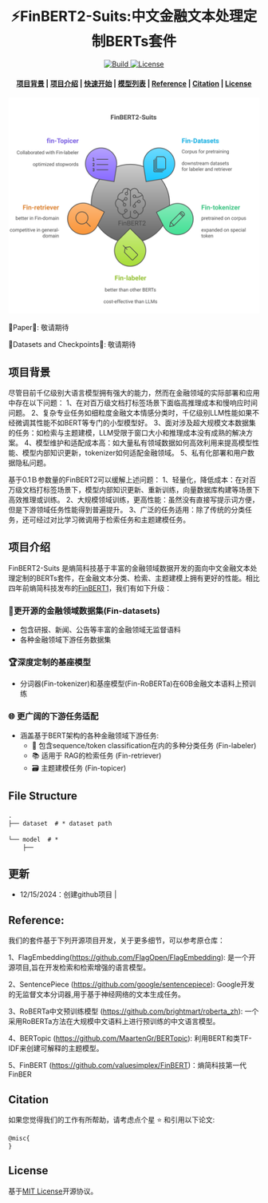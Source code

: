<h1 align="center">⚡️FinBERT2-Suits:中文金融文本处理定制BERTs套件 </h1>
<p align="center">
    <a href="https://github.com/mengyougithub/FinBERT2-Suits">
        <img alt="Build" src="https://img.shields.io/badge/FinBERT2--Suits-🤗-yellow">
    </a>
    <a href="https://github.com/mengyougithub/FinBERT2-Suits/blob/master/LICENSE">
        <img alt="License" src="https://img.shields.io/badge/LICENSE-MIT-green">
    </a>

<h4 align="center">
    <p>
        <a href=#项目背景>项目背景</a> |
        <a href=#项目介绍>项目介绍</a> |
        <a href=#快速开始>快速开始</a> |
        <a href="#模型列表">模型列表</a> |
        <a href="#Reference">Reference</a> |
        <a href="#citation">Citation</a> |
        <a href="#license">License</a> 
    <p>
</h4>


![projects](./imgs/projects.svg)

🌟Paper🌟: 敬请期待

🌟Datasets and Checkpoints🌟: 敬请期待


## 项目背景
尽管目前千亿级别大语言模型拥有强大的能力，然而在金融领域的实际部署和应用中存在以下问题：
1、在对百万级文档打标签场景下面临高推理成本和慢响应时间问题。
2、复杂专业任务如细粒度金融文本情感分类时，千亿级别LLM性能如果不经微调其性能不如BERT等专门的小型模型好。
3、面对涉及超大规模文本数据集的任务：如检索与主题建模，LLM受限于窗口大小和推理成本没有成熟的解决方案。
4、模型维护和适配成本高：如大量私有领域数据如何高效利用来提高模型性能、模型内部知识更新，tokenizer如何适配金融领域。
5、私有化部署和用户数据隐私问题。

基于0.1Ｂ参数量的FinBERT2可以缓解上述问题：
1、轻量化，降低成本：在对百万级文档打标签场景下，模型内部知识更新、重新训练，向量数据库构建等场景下高效推理或训练。
2、大规模领域训练，更高性能：虽然没有直接写提示词方便，但是下游领域任务性能得到普遍提升。
3、广泛的任务适用：除了传统的分类任务，还可经过对比学习微调用于检索任务和主题建模任务。

## 项目介绍

FinBERT2-Suits 是熵简科技基于丰富的金融领域数据开发的面向中文金融文本处理定制的BERTs套件，在金融文本分类、检索、主题建模上拥有更好的性能。相比四年前熵简科技发布的[FinBERT1](https://github.com/valuesimplex/FinBERT)，我们有如下升级：
###  🧱更开源的金融领域数据集(Fin-datasets)
- 包含研报、新闻、公告等丰富的金融领域无监督语料
- 各种金融领域下游任务数据集
###  🏆深度定制的基座模型
- 分词器(Fin-tokenizer)和基座模型(Fin-RoBERTa)在60B金融文本语料上预训练
### 🌐 更广阔的下游任务适配
- 涵盖基于BERT架构的各种金融领域下游任务:
  - 🔢 包含sequence/token classification在内的多种分类任务 (Fin-labeler)
  - 📚  适用于 RAG的检索任务 (Fin-retriever)
  - 🗃️ 主题建模任务 (Fin-topicer)

## File Structure
```shell
.
├── dataset  # * dataset path

└── model  # * 
    ├── 

```

## 更新
- 12/15/2024：创建github项目
                             |

## Reference:
我们的套件基于下列开源项目开发，关于更多细节，可以参考原仓库：

1、FlagEmbedding(https://github.com/FlagOpen/FlagEmbedding): 是一个开源项目,旨在开发检索和检索增强的语言模型。

2、SentencePiece (https://github.com/google/sentencepiece): Google开发的无监督文本分词器,用于基于神经网络的文本生成任务。

3、RoBERTa中文预训练模型 (https://github.com/brightmart/roberta_zh): 一个采用RoBERTa方法在大规模中文语料上进行预训练的中文语言模型。

4、BERTopic (https://github.com/MaartenGr/BERTopic): 利用BERT和类TF-IDF来创建可解释的主题模型。

5、FinBERT (https://github.com/valuesimplex/FinBERT)：熵简科技第一代FinBER

## Citation

如果您觉得我们的工作有所帮助，请考虑点个星 :star: 和引用以下论文:
```
@misc{
}
```
## License
基于[MIT License](LICENSE)开源协议。

